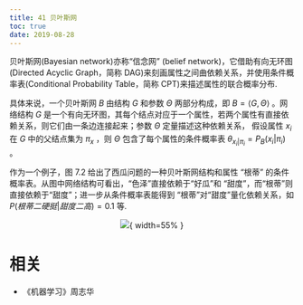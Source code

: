 ```yaml
---
title: 41 贝叶斯网
toc: true
date: 2019-08-28
---
```


贝叶斯网(Bayesian network)亦称“信念网” (belief network)，它借助有向无环图(Directed Acyclic Graph，简称 DAG)来刻画属性之间曲依赖关系，并使用条件概率表(Conditional Probability Table，简称 CPT)来描述属性的联合概率分布.

具体来说，一个贝叶斯网 $B$ 由结构 $G$ 和参数 $\Theta$  两部分构成，即 $B =\langle G,\Theta \rangle$ 。网络结构 $G$ 是一个有向无环图，其每个结点对应于一个属性，若两个属性有直接依赖关系，则它们由一条边连接起来；参数 $\Theta$ 定量描述这种依赖关系， 假设属性 $x_i$ 在 $G$ 中的父结点集为 $\pi_x$ ，则 $\Theta$ 包含了每个属性的条件概率表 $\theta_{x_i|\pi_i}=P_B(x_i|\pi_i)$ 。


作为一个例子，图 7.2 给出了西瓜问题的一种贝叶斯网结构和属性 “根蒂” 的条件概率表。从图中网络结构可看出，“色泽”直接依赖于“好瓜”和 “甜度”，而“根蒂”则直接依赖于“甜度”；进一步从条件概率表能得到 “根蒂”对“甜度”量化依赖关系，如 $P(根蒂二硬挺|甜度二高)=0.1$ 等.


<center>

![](http://images.iterate.site/blog/image/180628/HEEDJH0IL8.png?imageslim){ width=55% }


</center>





# 相关

- 《机器学习》周志华
